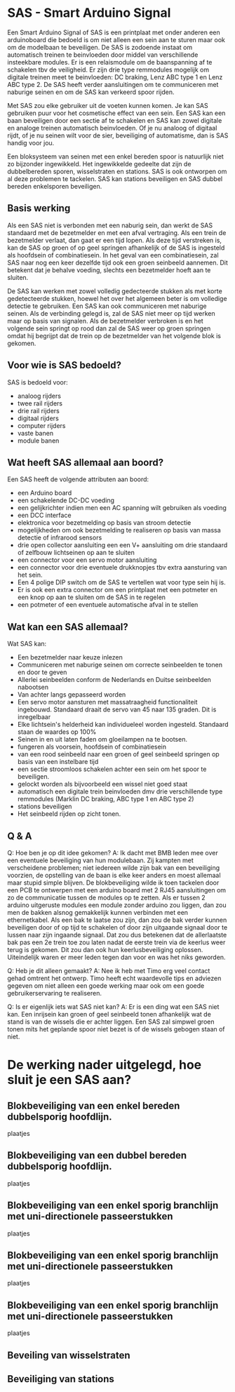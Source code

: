# SAS - Smart Arduino Signal
Een Smart Arduino Signal of SAS is een printplaat met onder anderen een arduinoboard die bedoeld is om niet alleen een sein aan te sturen maar ook om de modelbaan te beveiligen. De SAS is zodoende instaat om automatisch treinen te beinvloeden door middel van verschillende insteekbare modules. Er is een relaismodule om de baanspanning af te schakelen tbv de veiligheid. Er zijn drie type remmodules mogelijk om digitale treinen meet te beinvloeden: DC braking, Lenz ABC type 1 en Lenz ABC type 2. De SAS heeft verder aansluitingen om te communiceren met naburige seinen en om de SAS kan verkeerd spoor rijden.

Met SAS zou elke gebruiker uit de voeten kunnen komen. Je kan SAS gebruiken puur voor het cosmetische effect van een sein. Een SAS kan een baan beveiligen door een sectie af te schakelen en SAS kan zowel digitale en analoge treinen automatisch beinvloeden. Of je nu analoog of digitaal rijdt, of je nu seinen wilt voor de sier, beveiliging of automatisme, dan is SAS handig voor jou.

Een bloksysteem van seinen met een enkel bereden spoor is natuurlijk niet zo bijzonder ingewikkeld. Het ingewikkelde gedeelte dat zijn de dubbelbereden sporen, wisselstraten en stations. SAS is ook ontworpen om al deze problemen te tackelen. SAS kan stations beveiligen en SAS dubbel bereden enkelsporen beveiligen.

## Basis werking

Als een SAS niet is verbonden met een naburig sein, dan werkt de SAS standaard met de bezetmelder en met een afval vertraging. Als een trein de bezetmelder verlaat, dan gaat er een tijd lopen. Als deze tijd verstreken is, kan de SAS op groen of op geel springen afhankelijk of de SAS is ingesteld als hoofdsein of combinatiesein. In het geval van een combinatiesein, zal SAS naar nog een keer dezelfde tijd ook een groen seinbeeld aannemen. Dit betekent dat je behalve voeding, slechts een bezetmelder hoeft aan te sluiten. 

De SAS kan werken met zowel volledig gedecteerde stukken als met korte gedetecteerde stukken, hoewel het over het algemeen beter is om volledige detectie te gebruiken. Een SAS kan ook communiceren met naburige seinen. Als de verbinding gelegd is, zal de SAS niet meer op tijd werken maar op basis van signalen. Als de bezetmelder verbroken is en het volgende sein springt op rood dan zal de SAS weer op groen springen omdat hij begrijpt dat de trein op de bezetmelder van het volgende blok is gekomen.


## Voor wie is SAS bedoeld?
SAS is bedoeld voor:
- analoog rijders
- twee rail rijders
- drie rail rijders
- digitaal rijders
- computer rijders
- vaste banen
- module banen

## Wat heeft SAS allemaal aan boord?
Een SAS heeft de volgende attributen aan boord:
- een Arduino board
- een schakelende DC-DC voeding
- een gelijkrichter indien men een AC spanning wilt gebruiken als voeding
- een DCC interface
- elektronica voor bezetmelding op basis van stroom detectie
- mogelijkheden om ook bezetmelding te realiseren op basis van massa detectie of infrarood sensors
- drie open collector aansluiting een een V+ aansluiting om drie standaard of zelfbouw lichtseinen op aan te sluiten
- een connector voor een servo motor aansluiting
- een connector voor drie eventuele drukknopjes tbv extra aansturing van het sein.
- Een 4 polige DIP switch om de SAS te vertellen wat voor type sein hij is.
- Er is ook een extra connector om een printplaat met een potmeter en een knop op aan te sluiten om de SAS in te regelen
- een potmeter of een eventuele automatische afval in te stellen

## Wat kan een SAS allemaal?
Wat SAS kan:
- Een bezetmelder naar keuze inlezen
- Communiceren met naburige seinen om correcte seinbeelden te tonen en door te geven
- Allerlei seinbeelden conform de Nederlands en Duitse seinbeelden nabootsen
- Van achter langs gepasseerd worden
- Een servo motor aansturen met massatraagheid functionaliteit ingebouwd. Standaard draait de servo van 45 naar 135 graden. Dit is inregelbaar
- Elke lichtsein's helderheid kan individueleel worden ingesteld. Standaard staan de waardes op 100%
- Seinen in en uit laten faden om gloeilampen na te bootsen.
- fungeren als voorsein, hoofdsein of combinatiesein
- van een rood seinbeeld naar een groen of geel seinbeeld springen op basis van een instelbare tijd
- een sectie stroomloos schakelen achter een sein om het spoor te beveiligen.
- gelockt worden als bijvoorbeeld een wissel niet goed staat
- automatisch een digitale trein beinvloeden dmv drie verschillende type remmodules (Marklin DC braking, ABC type 1 en ABC type 2)
- stations beveiligen 
- Het seinbeeld rijden op zicht tonen.


## Q & A
Q: Hoe ben je op dit idee gekomen?
A: Ik dacht met BMB leden mee over een eventuele beveiliging van hun modulebaan. Zij kampten met verscheidene problemen; niet iedereen wilde zijn bak van een beveiliging voorzien, de opstelling van de baan is elke keer anders en moest allemaal maar stupid simple blijven. De blokbeveiliging wilde ik toen tackelen door een PCB te ontwerpen met een arduino board met 2 RJ45 aansluitingen om zo de communicatie tussen de modules op te zetten. Als er tussen 2 arduino uitgeruste modules een module zonder arduino zou liggen, dan zou men de bakken alsnog gemakkelijk kunnen verbinden met een ethernetkabel. Als een bak te laatse zou zijn, dan zou de bak verder kunnen beveiligen door of op tijd te schakelen of door zijn uitgaande signaal door te lussen naar zijn ingaande signaal. Dat zou dus betekenen dat de allerlaatste bak pas een 2e trein toe zou laten nadat de eerste trein via de keerlus weer terug is gekomen. Dit zou dan ook hun keerlusbeveiliging oplossen. Uiteindelijk waren er meer leden tegen dan voor en was het niks geworden.

Q: Heb je dit alleen gemaakt?
A: Nee ik heb met Timo erg veel contact gehad omtrent het ontwerp. Timo heeft echt waardevolle tips en adviezen gegeven om niet alleen een goede werking maar ook om een goede gebruikerservaring te realiseren.

Q: Is er eigenlijk iets wat SAS niet kan?
A: Er is een ding wat een SAS niet kan. Een inrijsein kan groen of geel seinbeeld tonen afhankelijk wat de stand is van de wissels die er achter liggen. Een SAS zal simpwel groen tonen mits het geplande spoor niet bezet is of de wissels gebogen staan of niet.

# De werking nader uitgelegd, hoe sluit je een SAS aan?

## Blokbeveiliging van een enkel bereden dubbelsporig hoofdlijn.
plaatjes

## Blokbeveiliging van een dubbel bereden dubbelsporig hoofdlijn.

plaatjes

## Blokbeveiliging van een enkel sporig branchlijn met uni-directionele passeerstukken
plaatjes

## Blokbeveiliging van een enkel sporig branchlijn met uni-directionele passeerstukken
plaatjes

## Blokbeveiliging van een enkel sporig branchlijn met uni-directionele passeerstukken
plaatjes

## Beveiling van wisselstraten

## Beveiliging van stations